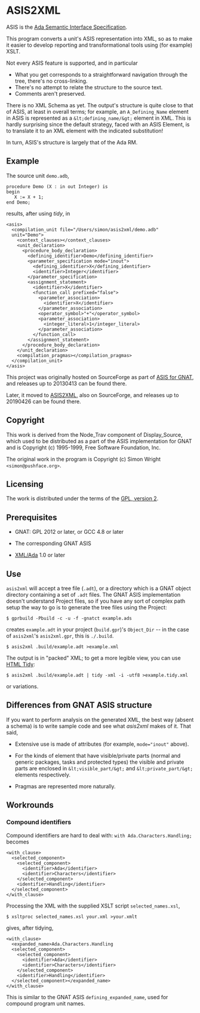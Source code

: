 # ASIS2XML #

ASIS is the
[Ada Semantic Interface Specification](http://www.acm.org/sigada/WG/asiswg/).

This program converts a unit's ASIS representation into XML, so as to
make it easier to develop reporting and transformational tools using
(for example) XSLT.

Not every ASIS feature is supported, and in particular

  * What you get corresponds to a straightforward navigation through
    the tree, there's no cross-linking.
  * There's no attempt to relate the structure to the source text.
  * Comments aren't preserved.

There is no XML Schema as yet. The output's structure is quite close
to that of ASIS, at least in overall terms; for example, an
`A_Defining_Name` element in ASIS is represented as a
`&lt;defining_name/&gt;` element in XML. This is hardly surprising
since the default strategy, faced with an ASIS Element, is to
translate it to an XML element with the indicated substitution!

In turn, ASIS's structure is largely that of the Ada RM.

## Example ##

The source unit `demo.adb`,

    procedure Demo (X : in out Integer) is
    begin
       X := X + 1;
    end Demo;

results, after using _tidy_, in

    <asis>
      <compilation_unit file="/Users/simon/asis2xml/demo.adb"
      unit="Demo">
        <context_clauses></context_clauses>
        <unit_declaration>
          <procedure_body_declaration>
            <defining_identifier>Demo</defining_identifier>
            <parameter_specification mode="inout">
              <defining_identifier>X</defining_identifier>
              <identifier>Integer</identifier>
            </parameter_specification>
            <assignment_statement>
              <identifier>X</identifier>
              <function_call prefixed="false">
                <parameter_association>
                  <identifier>X</identifier>
                </parameter_association>
                <operator_symbol>"+"</operator_symbol>
                <parameter_association>
                  <integer_literal>1</integer_literal>
                </parameter_association>
              </function_call>
            </assignment_statement>
          </procedure_body_declaration>
        </unit_declaration>
        <compilation_pragmas></compilation_pragmas>
      </compilation_unit>
    </asis>

This project was originally hosted on SourceForge as part
of [ASIS for GNAT](https://sourceforge.net/projects/gnat-asis/), and
releases up to 20130413 can be found there.

Later, it moved
to [ASIS2XML](https://sourceforge.net/projects/asis2xml/), also on
SourceForge, and releases up to 20190426 can be found there.

## Copyright ##

This work is derived from the Node\_Trav component of Display\_Source,
which used to be distributed as a part of the ASIS implementation for
GNAT and is Copyright (c) 1995-1999, Free Software Foundation, Inc.

The original work in the program is Copyright (c) Simon Wright
`<simon@pushface.org>`.

## Licensing ##

The work is distributed under the terms of
the [GPL, version 2](http://www.gnu.org/copyleft/gpl.html).

## Prerequisites ##

* GNAT: GPL 2012 or later, or GCC 4.8 or later

* The corresponding GNAT ASIS

* [XML/Ada](https://github.com/AdaCore/xmlada) 1.0 or later

## Use ##

`asis2xml` will accept a tree file (`.adt`), or a directory which is a
GNAT object directory containing a set of `.adt` files. The GNAT ASIS
implementation doesn't understand Project files, so if you have any
sort of complex path setup the way to go is to generate the tree files
using the Project:

    $ gprbuild -Pbuild -c -u -f -gnatct example.ads

creates `example.adt` in your project (`build.gpr`)'s `Object_Dir` -- in the
case of `asis2xml`'s `asis2xml.gpr`, this is `./.build`.

    $ asis2xml .build/example.adt >example.xml

The output is in "packed" XML; to get a more legible view, you can
use [HTML Tidy](http://www.html-tidy.org):

    $ asis2xml .build/example.adt | tidy -xml -i -utf8 >example.tidy.xml

or variations.

## Differences from GNAT ASIS structure ##

If you want to perform analysis on the generated XML, the best way
(absent a schema) is to write sample code and see what _asis2xml_
makes of it. That said,

  * Extensive use is made of attributes (for example, `mode="inout"`
    above).

  * For the kinds of element that have visible/private parts (normal
    and generic packages, tasks and protected types) the visible and
    private parts are enclosed in `&lt;visible_part/&gt;` and
    `&lt;private_part/&gt;` elements respectively.

  * Pragmas are represented more naturally.

## Workrounds ##

### Compound identifiers ###

Compound identifiers are hard to deal with: `with
Ada.Characters.Handling;` becomes

    <with_clause>
      <selected_component>
        <selected_component>
          <identifier>Ada</identifier>
          <identifier>Characters</identifier>
        </selected_component>
        <identifier>Handling</identifier>
      </selected_component>
    </with_clause>

Processing the XML with the supplied XSLT script `selected_names.xsl`,

    $ xsltproc selected_names.xsl your.xml >your.xmlt

gives, after tidying,

    <with_clause>
      <expanded_name>Ada.Characters.Handling
      <selected_component>
        <selected_component>
          <identifier>Ada</identifier>
          <identifier>Characters</identifier>
        </selected_component>
        <identifier>Handling</identifier>
      </selected_component></expanded_name>
    </with_clause>

This is similar to the GNAT ASIS `defining_expanded_name`, used for
compound program unit names.
